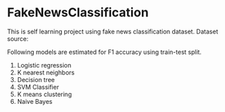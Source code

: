 # FakeNewsClassification

This is self learning project using fake news classification dataset.
Dataset source:

Following models are estimated for F1 accuracy using train-test split.
1. Logistic regression
2. K nearest neighbors
3. Decision tree
4. SVM Classifier
5. K means clustering
6. Naive Bayes
